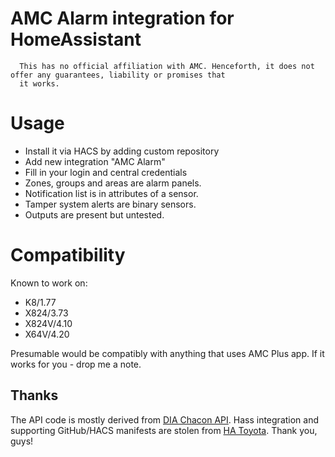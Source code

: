 AMC Alarm integration for HomeAssistant
===

      This has no official affiliation with AMC. Henceforth, it does not offer any guarantees, liability or promises that 
      it works.

Usage
===

* Install it via HACS by adding custom repository
* Add new integration "AMC Alarm"
* Fill in your login and central credentials
* Zones, groups and areas are alarm panels.
* Notification list is in attributes of a sensor.
* Tamper system alerts are binary sensors.
* Outputs are present but untested.
      
Compatibility
===

Known to work on:
* K8/1.77
* X824/3.73
* X824V/4.10
* X64V/4.20


Presumable would be compatibly with anything that uses AMC Plus app. If it works for you - drop me a note.


## Thanks
The API code is mostly derived from [DIA Chacon API](https://github.com/cnico/dio-chacon-wifi-api). Hass integration and supporting GitHub/HACS manifests are stolen from [HA Toyota](https://github.com/DurgNomis-drol/ha_toyota). Thank you, guys! 
